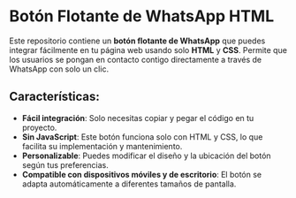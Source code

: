 # **Botón Flotante de WhatsApp HTML**

Este repositorio contiene un **botón flotante de WhatsApp** que puedes integrar fácilmente en tu página web usando solo **HTML** y **CSS**. Permite que los usuarios se pongan en contacto contigo directamente a través de WhatsApp con solo un clic.

## **Características:**
- **Fácil integración**: Solo necesitas copiar y pegar el código en tu proyecto.
- **Sin JavaScript**: Este botón funciona solo con HTML y CSS, lo que facilita su implementación y mantenimiento.
- **Personalizable**: Puedes modificar el diseño y la ubicación del botón según tus preferencias.
- **Compatible con dispositivos móviles y de escritorio**: El botón se adapta automáticamente a diferentes tamaños de pantalla.
